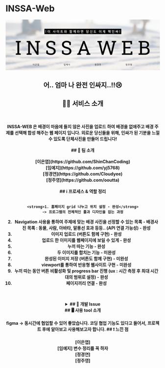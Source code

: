 # INSSA-Web

<div align=center>
    <img width="750" src="img/new-img.png">
    <h2> 어.. 엄마 나 완전 인싸지..!!😢 </h2>

## 💁🏻 서비스 소개
<br>
<br>    
<strong>INSSA-WEB<strong> 은 배경이 마음에 들지 않은 사진을 업로드 하여 배경을 없애주고 배경 주제를 선택해 합성 해주는 웹 페이지 입니다. 외로운 당신들을 위해, 인싸가 된 기분을 느낄 수 있도록 단체사진을 만들어 드립니다!
<br>
<br>    
## 🙌 팀 소개
<br>
<br>    
[이은엽](https://github.com/ShinChanCoding)
<br>
[임예지](https://github.com/yj5768)        
<br>
[정경연](https://github.com/Cloudyee)           
<br>
[정주영](https://github.com/ooutta)        
<br>
<br>
## ℹ️ 프로세스 & 역할 정리
<br>
<br> 

    <strong>1. 홈페이지 grid 나누고 위치 설정 - 완성</strong>
    -> 프로그램의 전체적인 틀과 디자인을 잡는 과정
    
2. Navigation 사용을 통하여 주제에 맞는 배경 사진을 선정할 수 있는 목록 - 배경사진 목록 : 동물, 사람, 아바타, 말풍선 효과 등등.. (API 연결 가능성) - 완성
3. 이미지 업로드 (버튼도 함께 구현) - 완성
4. 업로드 한 이미지를 웹페이지에 보일 수 있게 - 완성
5. 누끼 따는 기능 - 완성
6. 두 이미지를 합치는 기능 - 미완성
7. 완성된 이미지 저장 (버튼도 함께 구현) - 미완성
8. viewport를 통하여 반응형 웹사이트 구현 - 미완성
9. 누끼 따는 동안 버튼 비활성화 및 progress bar 진행 (ux : 시간 측정 후 최대 시간대의 범위로 설정)  - 완성
10. 페이지끼리 연결 - 완성
<br>
<br>
<details>
<summary>## 🤔 개발 Issue  </summary>
<div markdown="1">


<br>
<br>    
문제가 아주 많았다.
</div>
</details>
## 🖥️ 사용 tool 소개
<br>
<br> 
<strong>figma
    -> 동시간에 협업할 수 있어 좋았습니다.
    코딩 협업 기능도 있다고 들어서, 프로젝트 후에 알아보고 사용해보고자 합니다.
## ❗ 느낀 점
<br>
<br> 
[이은엽]
<br>
[임예지] 변수 정리를 꼭 하자      
<br>
[정경연]          
<br>
[정주영]
